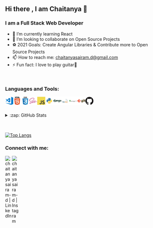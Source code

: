 ## Hi there , I am Chaitanya 👋

### I am a Full Stack Web Developer

<!-- - 🔭 I’m currently working on ... -->
- 🌱 I’m currently learning React
- 👯 I’m looking to collaborate on Open Source Projects
- &#9917; 2021 Goals: Create Angular Libraries & Contribute more to Open Source Projects
- 📫 How to reach me: chaitanyasairam.d@gmail.com
- ⚡ Fun fact: I love to play guitar🎸
<br/>

### Languages and Tools:

<img align="left" alt="Visual Studio Code" width="26px" src="https://raw.githubusercontent.com/github/explore/80688e429a7d4ef2fca1e82350fe8e3517d3494d/topics/visual-studio-code/visual-studio-code.png">
<img align="left" alt="HTML5" width="26px" src="https://raw.githubusercontent.com/github/explore/80688e429a7d4ef2fca1e82350fe8e3517d3494d/topics/html/html.png" />
<img align="left" alt="CSS3" width="26px" src="https://raw.githubusercontent.com/github/explore/80688e429a7d4ef2fca1e82350fe8e3517d3494d/topics/css/css.png" />
<img align="left" alt="Sass" width="26px" src="https://raw.githubusercontent.com/github/explore/80688e429a7d4ef2fca1e82350fe8e3517d3494d/topics/sass/sass.png" />
<img align="left" alt="JavaScript" width="26px" src="https://raw.githubusercontent.com/github/explore/80688e429a7d4ef2fca1e82350fe8e3517d3494d/topics/javascript/javascript.png">
<img align="left" alt="JavaScript" width="26px" src="https://raw.githubusercontent.com/github/explore/80688e429a7d4ef2fca1e82350fe8e3517d3494d/topics/python/python.png">
<img align="left" alt="JavaScript" width="26px" src="https://raw.githubusercontent.com/github/explore/80688e429a7d4ef2fca1e82350fe8e3517d3494d/topics/django/django.png">
<!-- <img align="left" alt="Node.js" width="26px" src="https://raw.githubusercontent.com/github/explore/80688e429a7d4ef2fca1e82350fe8e3517d3494d/topics/nodejs/nodejs.png" /> -->
<img align="left" alt="MySQL" width="26px" src="https://raw.githubusercontent.com/github/explore/80688e429a7d4ef2fca1e82350fe8e3517d3494d/topics/mysql/mysql.png" />
<img align="left" alt="MongoDB" width="26px" src="https://raw.githubusercontent.com/github/explore/80688e429a7d4ef2fca1e82350fe8e3517d3494d/topics/mongodb/mongodb.png" />
<img align="left" alt="Git" width="26px" src="https://raw.githubusercontent.com/github/explore/80688e429a7d4ef2fca1e82350fe8e3517d3494d/topics/git/git.png" />
<img align="left" alt="GitHub" width="26px" src="https://raw.githubusercontent.com/github/explore/78df643247d429f6cc873026c0622819ad797942/topics/github/github.png" />

<br />
<br />
<br/>


<details>
  <summary>:zap: GitHub Stats</summary>

  [![Anurag's github stats](https://github-readme-stats.vercel.app/api?username=chaitanyasairam-d&hide=issues&show_icons=true&theme=vue )](https://github.com/chaitanyasairam-d/github-readme-stats)


</details>
<br/>
<br/>

[![Top Langs](https://github-readme-stats.vercel.app/api/top-langs/?username=chaitanyasairam-d&layout=compact)](https://github.com/chaitanyasairam-d/github-readme-stats)

### Connect with me:

[<img align="left" alt="chaitanyasairam-d | LinkedIn" width="22px" src="https://cdn.jsdelivr.net/npm/simple-icons@v3/icons/linkedin.svg" />](https://linkedin.com/in/chaitanyasairam-d)
[<img align="left" alt="chaitanyasairam-d | Instagram" width="22px" src="https://cdn.jsdelivr.net/npm/simple-icons@v3/icons/instagram.svg" />](https://instagram.com/chaitanya_sairam_d)
